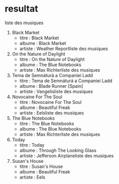 # resultat 
liste des musiques
   1. Black Market
      * titre : Black Market
      * albume : Black Market
      * artiste : Weather Reportliste des musiques
   1. On the Nature of Daylight
      * titre : On the Nature of Daylight
      * albume : The Blue Notebooks
      * artiste : Max Richterliste des musiques
   1. Tema de Semnáturá a Companiei Ladd
      * titre : Tema de Semnáturá a Companiei Ladd
      * albume : Blade Runner \[Spain\]
      * artiste : Vangelisliste des musiques
   1. Novocaine For The Soul
      * titre : Novocaine For The Soul
      * albume : Beautiful Freak
      * artiste : Eelsliste des musiques
   1. The Blue Notebooks
      * titre : The Blue Notebooks
      * albume : The Blue Notebooks
      * artiste : Max Richterliste des musiques
   1. Today
      * titre : Today
      * albume : Through The Looking Glass
      * artiste : Jefferson Airplaneliste des musiques
   1. Susan's House
      * titre : Susan's House
      * albume : Beautiful Freak
      * artiste : Eels
